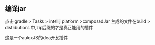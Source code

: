 ## 编译jar
点击 gradle > Tasks > intellij platform >composedJar
生成的文件在build > distributions 中,zip后缀的才是真正能用的插件

<!-- Plugin description -->
这是一个autoxJS的idea开发插件
<!-- Plugin description end -->